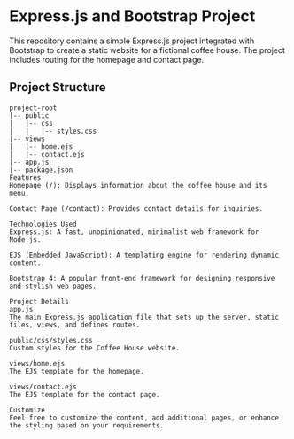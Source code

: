 # Express.js and Bootstrap Project

This repository contains a simple Express.js project integrated with Bootstrap to create a static website for a fictional coffee house. The project includes routing for the homepage and contact page.

## Project Structure

```plaintext
project-root
|-- public
|   |-- css
|   |   |-- styles.css
|-- views
|   |-- home.ejs
|   |-- contact.ejs
|-- app.js
|-- package.json
Features
Homepage (/): Displays information about the coffee house and its menu.

Contact Page (/contact): Provides contact details for inquiries.

Technologies Used
Express.js: A fast, unopinionated, minimalist web framework for Node.js.

EJS (Embedded JavaScript): A templating engine for rendering dynamic content.

Bootstrap 4: A popular front-end framework for designing responsive and stylish web pages.

Project Details
app.js
The main Express.js application file that sets up the server, static files, views, and defines routes.

public/css/styles.css
Custom styles for the Coffee House website.

views/home.ejs
The EJS template for the homepage.

views/contact.ejs
The EJS template for the contact page.

Customize
Feel free to customize the content, add additional pages, or enhance the styling based on your requirements.
